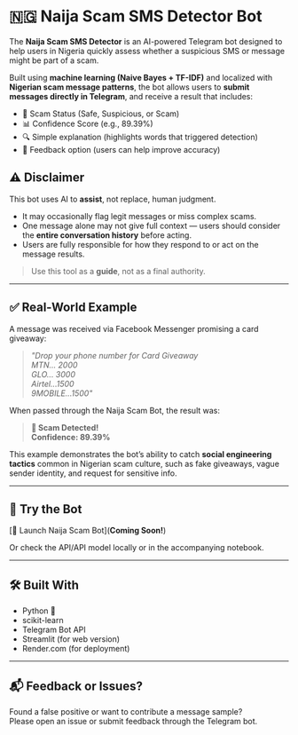 # 🇳🇬 Naija Scam SMS Detector Bot

The **Naija Scam SMS Detector** is an AI-powered Telegram bot designed to help users in Nigeria quickly assess whether a suspicious SMS or message might be part of a scam.

Built using **machine learning (Naive Bayes + TF-IDF)** and localized with **Nigerian scam message patterns**, the bot allows users to **submit messages directly in Telegram**, and receive a result that includes:

- 🚦 Scam Status (Safe, Suspicious, or Scam)
- 📊 Confidence Score (e.g., 89.39%)
- 🔍 Simple explanation (highlights words that triggered detection)
- 🙋 Feedback option (users can help improve accuracy)

## ⚠️ Disclaimer

This bot uses AI to **assist**, not replace, human judgment.  
- It may occasionally flag legit messages or miss complex scams.
- One message alone may not give full context — users should consider the **entire conversation history** before acting.
- Users are fully responsible for how they respond to or act on the message results.

> Use this tool as a **guide**, not as a final authority.

---

## ✅ Real-World Example

A message was received via Facebook Messenger promising a card giveaway:

> *"Drop your phone number for Card Giveaway  
> MTN... 2000  
> GLO... 3000  
> Airtel...1500  
> 9MOBILE...1500"*

When passed through the Naija Scam Bot, the result was:

> **🔴 Scam Detected!**  
> **Confidence: 89.39%**

This example demonstrates the bot’s ability to catch **social engineering tactics** common in Nigerian scam culture, such as fake giveaways, vague sender identity, and request for sensitive info.

---

## 🔗 Try the Bot

[🚀 Launch Naija Scam Bot](**Coming Soon!**)

Or check the API/API model locally or in the accompanying notebook.

---

## 🛠 Built With
- Python 🐍
- scikit-learn
- Telegram Bot API
- Streamlit (for web version)
- Render.com (for deployment)

---

## 📬 Feedback or Issues?

Found a false positive or want to contribute a message sample?  
Please open an issue or submit feedback through the Telegram bot.
